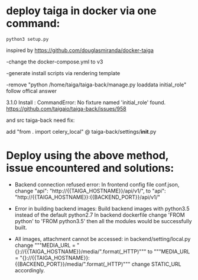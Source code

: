 # deploy taiga in docker via one command:

```pip3 install jinja2
python3 setup.py
```

inspired by https://github.com/douglasmiranda/docker-taiga

-change the docker-compose.yml to  v3

-generate install scripts via rendering template

-remove "python /home/taiga/taiga-back/manage.py loaddata initial_role"  follow offical answer 

3.1.0 Install : CommandError: No fixture named 'initial_role' found.
https://github.com/taigaio/taiga-back/issues/958


and src taiga-back need fix:

add "from . import celery_local" @ taiga-back/settings/__init__.py

# Deploy using the above method, issue encountered and solutions:

- Backend connection refused error:
  In frontend config file conf.json, change  "api": "http://{{TAIGA_HOSTNAME}}/api/v1/",  to "api": "http://{{TAIGA_HOSTNAME}}:{{BACKEND_PORT}}/api/v1/"
  
- Error in building backend images:
  Build backend images with python3.5 instead of the default python2.7
  In backend dockerfile change 'FROM python' to 'FROM python3.5' then all the modules would be successfully built.
  
- All images, attachment cannot be accessed:
  in backend/setting/local.py change """MEDIA_URL = "{}://{{TAIGA_HOSTNAME}}/media/".format(_HTTP)""" to """MEDIA_URL = "{}://{{TAIGA_HOSTNAME}}:{{BACKEND_PORT}}/media/".format(_HTTP)""" 
   change STATIC_URL accordingly.
 
